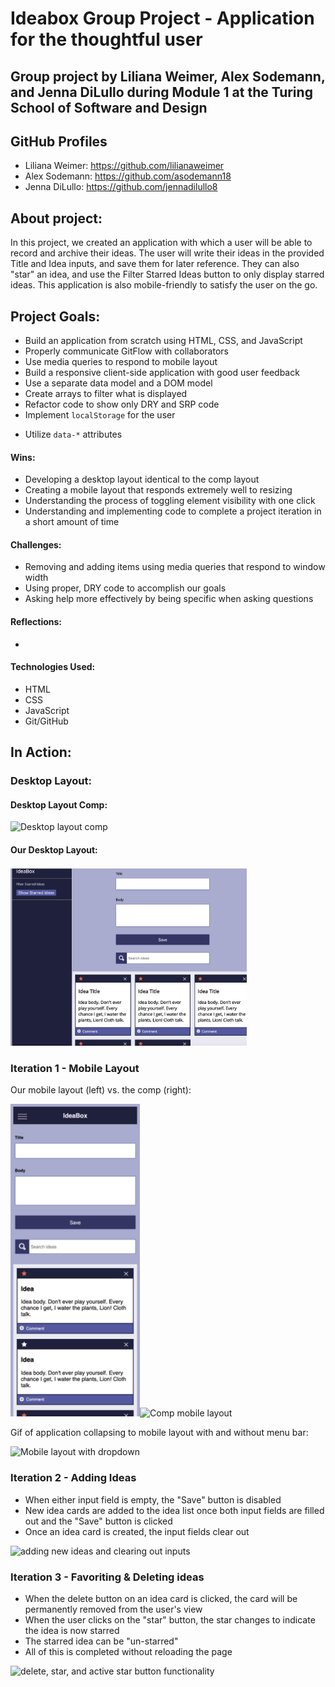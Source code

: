 # Ideabox Group Project - Application for the thoughtful user

## Group project by Liliana Weimer, Alex Sodemann, and Jenna DiLullo during Module 1 at the Turing School of Software and Design

## GitHub Profiles
- Liliana Weimer: https://github.com/lilianaweimer
- Alex Sodemann: https://github.com/asodemann18
- Jenna DiLullo: https://github.com/jennadilullo8

## About project:
In this project, we created an application with which a user will be able to record and archive their ideas. The user will write their ideas in the provided Title and Idea inputs, and save them for later reference. They can also "star" an idea, and use the Filter Starred Ideas button to only display starred ideas. This application is also mobile-friendly to satisfy the user on the go.

## Project Goals:

- Build an application from scratch using HTML, CSS, and JavaScript
- Properly communicate GitFlow with collaborators
- Use media queries to respond to mobile layout
- Build a responsive client-side application with good user feedback
- Use a separate data model and a DOM model
- Create arrays to filter what is displayed
- Refactor code to show only DRY and SRP code
- Implement `localStorage` for the user
* Utilize `data-*` attributes


#### Wins:

- Developing a desktop layout identical to the comp layout
- Creating a mobile layout that responds extremely well to resizing
- Understanding the process of toggling element visibility with one click
- Understanding and implementing code to complete a project iteration in a short amount of time

#### Challenges:

- Removing and adding items using media queries that respond to window width
- Using proper, DRY code to accomplish our goals
- Asking help more effectively by being specific when asking questions


#### Reflections:

-

#### Technologies Used:

- HTML
- CSS
- JavaScript
- Git/GitHub

## In Action:

### Desktop Layout:

#### Desktop Layout Comp:

<img src="https://frontend.turing.io/projects/module-1/assets/ideabox-group/desktop.jpg" alt="Desktop layout comp" height=auto width=75%/>

#### Our Desktop Layout:

<img src="/images/Desktop-layout.png" alt="Our desktop layout" height=auto width=75%/>


### Iteration 1 - Mobile Layout

Our mobile layout (left) vs. the comp (right):

<img src="/images/Our-Mobile-Layout.png" alt="Our mobile layout" height=500px width=auto/><img src="https://user-images.githubusercontent.com/53405028/67904505-2d655e80-fb34-11e9-930b-a920fb2b325e.jpg" alt="Comp mobile layout" height=500px width=auto/>


Gif of application collapsing to mobile layout with and without menu bar:

<img src="http://g.recordit.co/3OmCWqEGD7.gif" alt="Mobile layout with dropdown" height=auto width=75%/>

### Iteration 2 - Adding Ideas

- When either input field is empty, the "Save" button is disabled
- New idea cards are added to the idea list once both input fields are filled out and the "Save" button is clicked
- Once an idea card is created, the input fields clear out

<img src="http://g.recordit.co/9ievjfU2h2.gif" alt="adding new ideas and clearing out inputs" height=auto width=75%/>

### Iteration 3 - Favoriting & Deleting ideas

- When the delete button on an idea card is clicked, the card will be permanently removed from the user's view
- When the user clicks on the "star" button, the star changes to indicate the idea is now starred
- The starred idea can be "un-starred"
- All of this is completed without reloading the page

<img src="http://g.recordit.co/lKJIm2RusO.gif" alt="delete, star, and active star button functionality" height=auto width=75%/>

